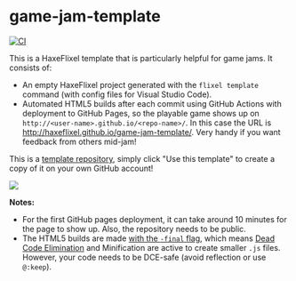 # game-jam-template

[![CI](https://img.shields.io/github/actions/workflow/status/HaxeFlixel/game-jam-template/main.yml?branch=dev&logo=github)](https://github.com/HaxeFlixel/game-jam-template/actions?query=workflow%3ACI)

This is a HaxeFlixel template that is particularly helpful for game jams. It consists of:

- An empty HaxeFlixel project generated with the `flixel template` command (with config files for Visual Studio Code).
- Automated HTML5 builds after each commit using GitHub Actions with deployment to GitHub Pages, so the playable game shows up on `http://<user-name>.github.io/<repo-name>/`. In this case the URL is http://haxeflixel.github.io/game-jam-template/. Very handy if you want feedback from others mid-jam!

This is a [template repository](https://help.github.com/en/github/creating-cloning-and-archiving-repositories/creating-a-repository-from-a-template), simply click "Use this template" to create a copy of it on your own GitHub account!

![](https://help.github.com/assets/images/help/repository/use-this-template-button.png)

**Notes:**
- For the first GitHub pages deployment, it can take around 10 minutes for the page to show up. Also, the repository needs to be public.
- The HTML5 builds are made [with the `-final` flag](https://github.com/HaxeFlixel/game-jam-template/blob/105be8f21d3880736ab056da22cb9e4d04d5536c/.github/workflows/main.yml#L19), which means [Dead Code Elimination](https://haxe.org/manual/cr-dce.html) and Minification are active to create smaller `.js` files. However, your code needs to be DCE-safe (avoid reflection or use `@:keep`).
